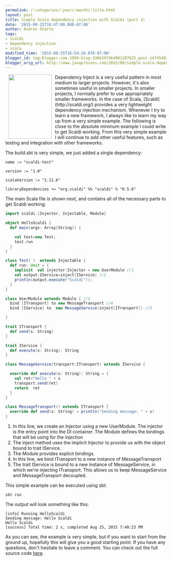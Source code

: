 ```yaml
---
permalink: /:categories/:year/:month/:title.html
layout: post
title: Simple Scala dependency injection with Scaldi (part 1)
date: '2015-08-25T16:47:00.000-07:00'
author: Andres Olarte
tags:
- scaldi
- dependency injection
- scala
modified_time: '2015-08-25T16:54:38.076-07:00'
blogger_id: tag:blogger.com,1999:blog-3306197464901287625.post-1474548277654738717
blogger_orig_url: http://www.javaprocess.com/2015/08/simple-scala-dependency-injection-with.html
---
```



<img border="0" src="http://www.scala-lang.org/resources/img/smooth-spiral.png" height="200" width="135"  align="left" hspace="10" />
Dependency Inject is a very useful pattern in most medium to larger projects. However, it's also sometimes useful in smaller projects. In smaller projects, I normally prefer to use appropriately smaller frameworks. In the case of Scala, [Scaldi](http://scaldi.org/) provides a very lightweight dependency injection mechanism.
Whenever I try to learn a new framework, I always like to learn my way up from a very simple example. The following is close to the absolute minimum example I could write to get Scaldi working. From this very simple example I will continue to add other useful features, such as testing and integration with other frameworks.

The build.sbt is very simple, we just added a single dependency:

~~~
name := "scaldi-test"

version := "1.0"

scalaVersion := "2.11.6"

libraryDependencies += "org.scaldi" %% "scaldi" % "0.5.6"
~~~

The main Scala file is shown next, and contains all of the necessary parts to get Scaldi working:

~~~scala
import scaldi.{Injector, Injectable, Module}

object HelloScaldi {
  def main(args: Array[String]) {

    val test=new Test;
    test.run
  }
}

class Test( )  extends Injectable {
  def run: Unit = {
    implicit  val injector:Injector = new UserModule //1
    val output:IService=inject[IService] //2
    println(output.execute("Scaldi"));
  }
}

class UserModule extends Module { //3
  bind [ITransport] to new MessageTransport //4
  bind [IService] to  new MessageService(inject[ITransport]) //5

}

trait ITransport {
  def send(s: String)
}

trait IService {
  def execute(x: String): String
}

class MessageService(transport:ITransport) extends IService {

  override def execute(x: String): String = {
    val ret="Hello " + x
    transport.send(ret)
    return  ret
  }
}

class MessageTransport() extends ITransport {
  override def send(s: String) = println("Sending message: " + s)
}
~~~




1. In this line, we create an Injector using a new UserModule. The injector is the entry point into the DI container. The Module defines the bindings that will be using for the injection
2. The inject method uses the implicit Injector to provide us with the object bound to trait IService.
3. The Module provides explicit bindings.
4. In this line, we bind ITransport to a new instance of MessageTransport
5. The trait IService is bound to a new instance of MessageService, in which we're injecting ITransport. This allows us to keep MessageService and MessageTransport decoupled.

This simple example can be executed using sbt:

~~~
sbt run
~~~

The output will look something like this:

~~~
[info] Running HelloScaldi
Sending message: Hello Scaldi
Hello Scaldi
[success] Total time: 2 s, completed Aug 25, 2015 7:40:23 PM
~~~

As you can see, the example is very simple, but if you want to start from the ground up, hopefully this will give you a good starting point. If you have any questions, don't hesitate to leave a comment.
You can check out the full source code [here](https://github.com/aolarte/scaldi-test).